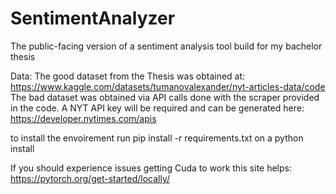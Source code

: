 # SentimentAnalyzer
The public-facing version of a sentiment analysis tool build for my bachelor thesis


Data:
The good dataset from the Thesis was obtained at: 
https://www.kaggle.com/datasets/tumanovalexander/nyt-articles-data/code
The bad dataset was obtained via API calls done with the scraper provided in the code.
A NYT API key will be required and can be generated here: https://developer.nytimes.com/apis

to install the envoirement run pip install -r requirements.txt on a python install

If you should experience issues getting Cuda to work this site helps: https://pytorch.org/get-started/locally/
